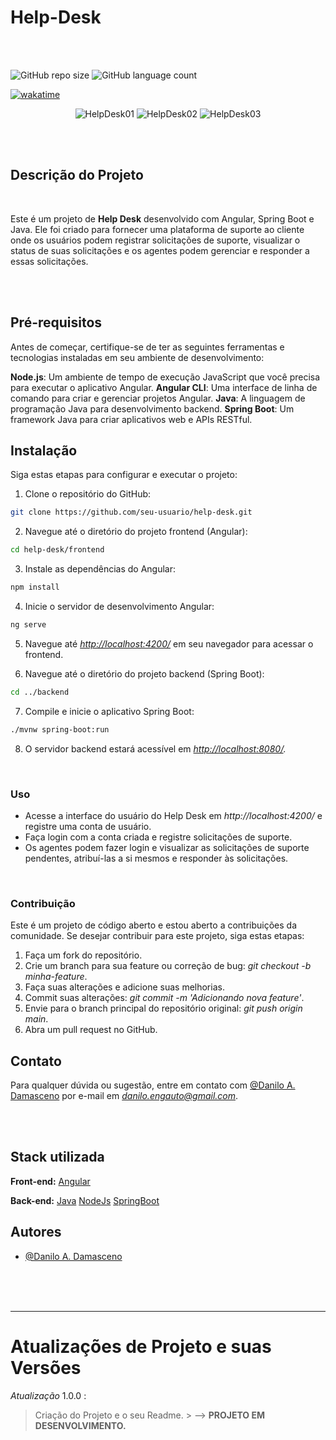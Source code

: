 # Help-Desk

</hr>
</br>
</br>

![GitHub repo size](https://img.shields.io/github/repo-size/DaniloADamasceno/Help-Desk?style=for-the-badge)
![GitHub language count](https://img.shields.io/github/languages/count/DaniloADamasceno/Help-Desk?style=for-the-badge)

[![wakatime](https://wakatime.com/badge/github/DaniloADamasceno/Help-Desk.svg)](https://wakatime.com/badge/github/DaniloADamasceno/Help-Desk)

<!-- Imagem da Tela inicial do Aplicativo -->
<div align="center">

![HelpDesk01](https://github.com/DaniloADamasceno/Image-Bank/assets/71226047/f253412d-332b-499d-9fcd-060531b3165d)
![HelpDesk02](https://github.com/DaniloADamasceno/Image-Bank/assets/71226047/5e14f413-9673-4d3e-ac0d-6264e4bd169d)
![HelpDesk03](https://github.com/DaniloADamasceno/Image-Bank/assets/71226047/f20727a6-36f6-4c2d-8474-5ae1cd158b85)

 </div>

</br>
</br>

## Descrição do Projeto

</br>

 Este é um projeto de **Help Desk** desenvolvido com Angular, Spring Boot e Java.
 Ele foi criado para fornecer uma plataforma de suporte ao cliente onde os usuários podem registrar solicitações de suporte, visualizar o status de suas solicitações e os agentes podem gerenciar e responder a essas solicitações.

</br>
</br>

## Pré-requisitos

Antes de começar, certifique-se de ter as seguintes ferramentas e tecnologias instaladas em seu ambiente de desenvolvimento:

**Node.js**: Um ambiente de tempo de execução JavaScript que você precisa para executar o aplicativo Angular.
**Angular CLI**: Uma interface de linha de comando para criar e gerenciar projetos Angular.
**Java**: A linguagem de programação Java para desenvolvimento backend.
**Spring Boot**: Um framework Java para criar aplicativos web e APIs RESTful.

## Instalação

Siga estas etapas para configurar e executar o projeto:

1. Clone o repositório do GitHub:

```bash
git clone https://github.com/seu-usuario/help-desk.git
```

2. Navegue até o diretório do projeto frontend (Angular):

```bash
cd help-desk/frontend
```

3. Instale as dependências do Angular:

```bash
npm install
```

4. Inicie o servidor de desenvolvimento Angular:

```bash
ng serve
```

5. Navegue até *<http://localhost:4200/>* em seu navegador para acessar o frontend.

6. Navegue até o diretório do projeto backend (Spring Boot):

```bash
cd ../backend
```

7. Compile e inicie o aplicativo Spring Boot:

```bash
./mvnw spring-boot:run

```

8. O servidor backend estará acessível em *<http://localhost:8080/>.*

<br>

### Uso

- Acesse a interface do usuário do Help Desk em *http://localhost:4200/* e registre uma conta de usuário.
- Faça login com a conta criada e registre solicitações de suporte.
- Os agentes podem fazer login e visualizar as solicitações de suporte pendentes, atribuí-las a si mesmos e responder às solicitações.

<br>

### Contribuição

Este é um projeto de código aberto e estou aberto a contribuições da comunidade.
Se desejar contribuir para este projeto, siga estas etapas:

1. Faça um fork do repositório.
2. Crie um branch para sua feature ou correção de bug: *git checkout -b minha-feature*.
3. Faça suas alterações e adicione suas melhorias.
4. Commit suas alterações: *git commit -m 'Adicionando nova feature'*.
5. Envie para o branch principal do repositório original: *git push origin main*.
6. Abra um pull request no GitHub.

## Contato

Para qualquer dúvida ou sugestão, entre em contato com  [@Danilo A. Damasceno](https://github.com/DaniloADamasceno/) por e-mail em *<danilo.engauto@gmail.com>*.

</br>
</br>

</hr>

## Stack utilizada

**Front-end:** [Angular](https://img.shields.io/badge/Angular-DD0031?style=for-the-badge&logo=angular&logoColor=white)

**Back-end:**  [Java](https://img.shields.io/badge/Java-ED8B00?style=for-the-badge&logo=openjdk&logoColor=white)
               [NodeJs](https://img.shields.io/badge/Node.js-43853D?style=for-the-badge&logo=node.js&logoColor=white)
               [SpringBoot](https://img.shields.io/badge/Spring-6DB33F?style=for-the-badge&logo=spring&logoColor=white)

## Autores

- [@Danilo A. Damasceno](https://github.com/DaniloADamasceno/)

</br>
</br>
</br>

________________________________________________________________________________________________________________________________________________________________

# Atualizações de Projeto e suas Versões

*Atualização* 1.0.0 :
> Criação do Projeto e o seu Readme.
        > --> **PROJETO EM DESENVOLVIMENTO.**
